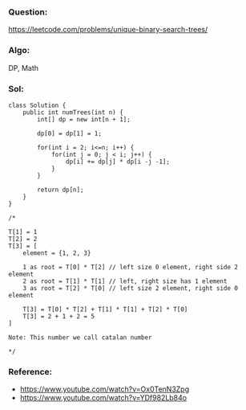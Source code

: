 ### Question:
https://leetcode.com/problems/unique-binary-search-trees/

### Algo:
DP, Math

### Sol:
```
class Solution {
    public int numTrees(int n) {
        int[] dp = new int[n + 1];
        
        dp[0] = dp[1] = 1;
        
        for(int i = 2; i<=n; i++) {
            for(int j = 0; j < i; j++) {
                dp[i] += dp[j] * dp[i -j -1];
            }
        }
        
        return dp[n];
    }
}

/*

T[1] = 1
T[2] = 2
T[3] = [
    element = {1, 2, 3}
    
    1 as root = T[0] * T[2] // left size 0 element, right side 2 element
    2 as root = T[1] * T[1] // left, right size has 1 element
    3 as root = T[2] * T[0] // left size 2 element, right side 0 element
    
    T[3] = T[0] * T[2] + T[1] * T[1] + T[2] * T[0]
    T[3] = 2 + 1 + 2 = 5
] 

Note: This number we call catalan number

*/
```

### Reference:
- https://www.youtube.com/watch?v=Ox0TenN3Zpg
- https://www.youtube.com/watch?v=YDf982Lb84o
